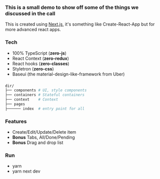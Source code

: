 ### This is a small demo to show off some of the things we discussed in the call


This is created using [Next.js](https://nextjs.org/learn), it's something like Create-React-App but for more advanced react apps.


### Tech
- 100% TypeScript (**zero-js**)
- React Context (**zero-redux**)
- React hooks (**zero-classes**)
- Styletron (**zero-css**)
- Baseui (the material-design-like-framework from Uber)

###
```sh
dir/
├── components # UI, style components
├── containers # Stateful containers
├── context    # Context
├── pages
├────── index  # entry point for all
```

### Features
- Create/Edit/Update/Delete item
- **Bonus** Tabs, All/Done/Pending
- **Bonus** Drag and drop list

### Run 
- yarn 
- yarn next dev